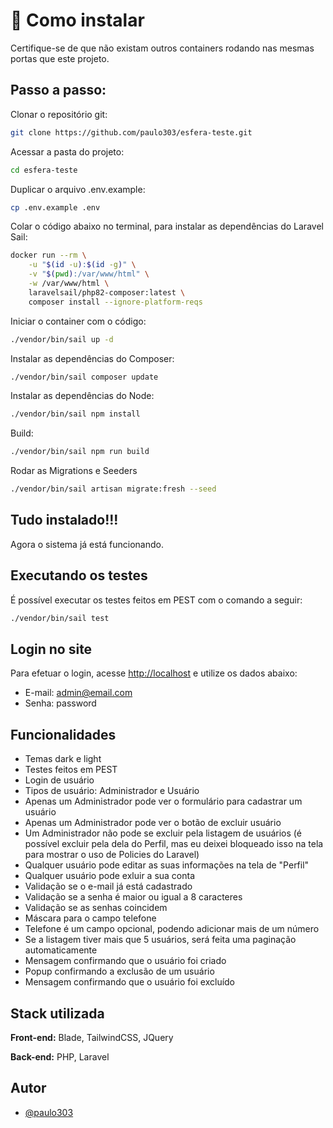 # 🧠 Como instalar

Certifique-se de que não existam outros containers rodando nas mesmas portas que este projeto.

## Passo a passo:

Clonar o repositório git:

```bash
git clone https://github.com/paulo303/esfera-teste.git
```

Acessar a pasta do projeto:

```bash
cd esfera-teste
```

Duplicar o arquivo .env.example:

```bash
cp .env.example .env
```

Colar o código abaixo no terminal, para instalar as dependências do Laravel Sail:

```bash
docker run --rm \
    -u "$(id -u):$(id -g)" \
    -v "$(pwd):/var/www/html" \
    -w /var/www/html \
    laravelsail/php82-composer:latest \
    composer install --ignore-platform-reqs
```

Iniciar o container com o código:

```bash
./vendor/bin/sail up -d
```

Instalar as dependências do Composer:

```bash
./vendor/bin/sail composer update
```

Instalar as dependências do Node:

```bash
./vendor/bin/sail npm install
```

Build:

```bash
./vendor/bin/sail npm run build
```

Rodar as Migrations e Seeders

```bash
./vendor/bin/sail artisan migrate:fresh --seed
```

## Tudo instalado!!!
Agora o sistema já está funcionando. 

## Executando os testes
É possível executar os testes feitos em PEST com o comando a seguir:

```bash
./vendor/bin/sail test
```

## Login no site

Para efetuar o login, acesse [http://localhost](http://localhost) e utilize os dados abaixo:

- E-mail: admin@email.com
- Senha: password


## Funcionalidades

- Temas dark e light
- Testes feitos em PEST
- Login de usuário
- Tipos de usuário: Administrador e Usuário
- Apenas um Administrador pode ver o formulário para cadastrar um usuário
- Apenas um Administrador pode ver o botão de excluir usuário
- Um Administrador não pode se excluir pela listagem de usuários (é possível excluir pela dela do Perfil, mas eu deixei bloqueado isso na tela para mostrar o uso de Policies do Laravel)
- Qualquer usuário pode editar as suas informações na tela de "Perfil"
- Qualquer usuário pode exluir a sua conta
- Validação se o e-mail já está cadastrado
- Validação se a senha é maior ou igual a 8 caracteres
- Validação se as senhas coincidem
- Máscara para o campo telefone
- Telefone é um campo opcional, podendo adicionar mais de um número
- Se a listagem tiver mais que 5 usuários, será feita uma paginação automaticamente
- Mensagem confirmando que o usuário foi criado
- Popup confirmando a exclusão de um usuário
- Mensagem confirmando que o usuário foi excluído




## Stack utilizada

**Front-end:** Blade, TailwindCSS, JQuery

**Back-end:** PHP, Laravel


## Autor

- [@paulo303](https://www.github.com/paulo303)

